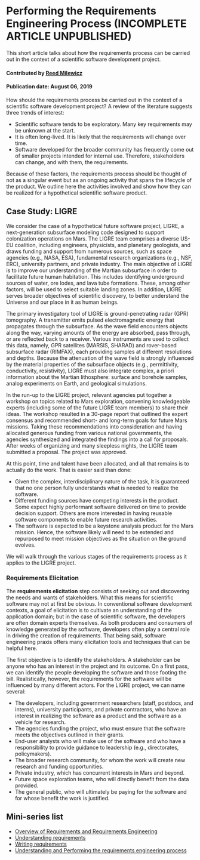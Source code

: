 # Performing the Requirements Engineering Process (INCOMPLETE ARTICLE UNPUBLISHED)
<!-- deck text start --> 
This short article talks about how the requirements process can be carried out in the context of a scientific software development project.
<!-- deck text end --> 

#### Contributed by [Reed Milewicz](https://github.com/rmmilewi)
#### Publication date: August 06, 2019

How should the requirements process be carried out in the context of a scientific software development project? A review of the literature suggests three trends of interest:

- Scientific software tends to be exploratory. Many key requirements may be unknown at the start.
- It is often long-lived. It is likely that the requirements will change over time. 
- Software developed for the broader community has frequently come out of smaller projects intended for internal use. Therefore, stakeholders can change, and with them, the requirements. 

Because of these factors,  the requirements process should be thought of not as a singular event but as an ongoing activity that spans the lifecycle of the product. We outline here the activities involved and show how they can be realized for a hypothetical scientific software product.

## Case Study: LIGRE

We consider the case of a hypothetical future software project, LIGRE, a next-generation subsurface modeling code designed to support colonization operations on Mars. The LIGRE team comprises a diverse US-EU coalition, including engineers, physicists, and planetary geologists, and draws funding and support from numerous sources, such as space agencies (e.g., NASA, ESA), fundamental research organizations (e.g., NSF, ERC), university partners, and private industry. The main objective of LIGRE is to improve our understanding of the Martian subsurface in order to facilitate future human habitation. This includes identifying underground sources of water, ore lodes, and lava tube formations. These, among other factors, will be used to select suitable landing zones. In addition, LIGRE serves broader objectives of scientific discovery, to better understand the Universe and our place in it as human beings.

The primary investigatory tool of LIGRE is ground-penetrating radar (GPR) tomography. A transmitter emits pulsed electromagnetic energy that propagates through the subsurface. As the wave field encounters objects along the way, varying amounts of the energy are absorbed, pass through, or are reflected back to a receiver. Various instruments are used to collect this data, namely, GPR satellites (MARSIS, SHARAD) and rover-based subsurface radar (RIMFAX), each providing samples at different resolutions and depths. Because the attenuation of the wave field is strongly influenced by the material properties of the subsurface objects (e.g., permittivity, conductivity, resistivity), LIGRE must also integrate complex, a priori information about the Martian lithosphere: surface and borehole samples, analog experiments on Earth, and geological simulations. 

In the run-up to the LIGRE project, relevant agencies put together a workshop on topics related to Mars exploration, convening knowledgeable experts (including some of the future LIGRE team members) to share their ideas. The workshop resulted in a 30-page report that outlined the expert consensus and recommended short- and long-term goals for future Mars missions. Taking these recommendations into consideration and having allocated generous funding from various national governments, the agencies synthesized and integrated the findings into a call for proposals. After weeks of organizing and many sleepless nights, the LIGRE team submitted a proposal. The project was approved.

At this point, time and talent have been allocated, and all that remains is to actually do the work. That is easier said than done:

- Given the complex, interdisciplinary nature of the task, it is guaranteed that no one person fully understands what is needed to realize the software. 
- Different funding sources have competing interests in the product. Some expect highly performant software delivered on time to provide decision support. Others are more interested in having reusable software components to enable future research activities.
- The software is expected to be a keystone analysis product for the Mars mission. Hence, the software likely will need to be extended and repurposed to meet mission objectives as the situation on the ground evolves.

We will walk through the various stages of the requirements process as it applies to the LIGRE project.

### Requirements Elicitation

The **requirements elicitation** step consists of seeking out and discovering the needs and wants of stakeholders. What this means for scientific software may not at first be obvious. In conventional software development contexts, a goal of elicitation is to cultivate an understanding of the application domain; but in the case of scientific software, the developers are often domain experts themselves. As both producers and consumers of knowledge generated by the software, developers often play a central role in driving the creation of requirements. That being said, software engineering praxis offers many elicitation tools and techniques that can be helpful here.

The first objective is to identify the stakeholders. A stakeholder can be anyone who has an interest in the project and its outcome. On a first pass, we can identify the people developing the software and those footing the bill. Realistically, however, the requirements for the software will be influenced by many different actors. For the LIGRE project, we can name several:

- The developers, including government researchers (staff, postdocs, and interns), university participants, and private contractors, who have an interest in realizing the software as a product and the software as a vehicle for research.
- The agencies funding the project, who must ensure that the software meets the objectives outlined in their grants. 
- End-user analysts who will make use of the software and who have a responsibility to provide guidance to leadership (e.g., directorates, policymakers).
- The broader research community, for whom the work will create new research and funding opportunities.
- Private industry, which has concurrent interests in Mars and beyond.
- Future space exploration teams, who will directly benefit from the data provided. 
- The general public, who will ultimately be paying for the software and for whose benefit the work is justified.

## Mini-series list
- [Overview of Requirements and Requirements Engineering](Part1-RequirementsAndRequirementsEngineering.md)
- [Understanding requirements](Part2-UnderstandingRequirements.md)
- [Writing requirements](Part3-WritingRequirements.md)
- [Understanding and Performing the requirements engineering process](Part4-UnderstandingPerformingRequirementsEngineering.md)

<!---
Publish: no
Topics: requirements
Track: Deep Dive
Pinned: no
RSS update: 2019-08-06
--->
